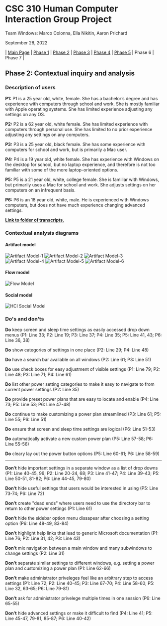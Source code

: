 # CSC 310 Human Computer Interaction Group Project

Team Windows: Marco Colonna, Ella Nikitin, Aaron Prichard

September 28, 2022

| [Main Page](https://marco-colonna.github.io/csc-310-project) | [Phase 1](https://marco-colonna.github.io/csc-310-project/phase1) | [Phase 2](https://marco-colonna.github.io/csc-310-project/phase2) | [Phase 3](https://marco-colonna.github.io/csc-310-project/phase3) | [Phase 4](https://marco-colonna.github.io/csc-310-project/phase4) | [Phase 5](https://marco-colonna.github.io/csc-310-project/phase5) | Phase 6 | Phase 7 |

## Phase 2: Contextual inquiry and analysis

### Description of users

**P1:** P1 is a 25 year old, white, female. She has a bachelor’s degree and has experience with computers through school and work. She is mostly familiar with Apple operating systems. She has limited experience adjusting any settings on any OS.

**P2:** P2 is a 62 year old, white female. She has limited experience with computers through personal use. She has limited to no prior experience adjusting any settings on any computers.

**P3:** P3 is a 25 year old, black female. She has some experience with computers for school and work, but is primarily a Mac user.

**P4:** P4 is a 19 year old, white female. She has experience with Windows on the desktop for school, but no laptop experience, and therefore is not too familiar with some of the more laptop-oriented options.

**P5:** P5 is a 21 year old, white, college female. She is familiar with Windows, but primarily uses a Mac for school and work. She adjusts settings on her computers on an infrequent basis.

**P6:** P6 is an 18 year old, white, male. He is experienced with Windows computers, but does not have much experience changing advanced settings.

[**Link to folder of transcripts.**](https://github.com/marco-colonna/csc-310-project/tree/main/Transcripts)

### Contextual analysis diagrams

#### Artifact model

![Artifact Model-1](https://user-images.githubusercontent.com/84739957/192847981-faa1ade1-afc6-4a5f-90f7-0fd85847ad01.jpg)
![Artifact Model-2](https://user-images.githubusercontent.com/84739957/192847988-6b15ab79-204a-48c1-9521-ca8cf58c5f20.jpg)
![Artifact Model-3](https://user-images.githubusercontent.com/84739957/192847998-1abde01c-d231-4741-87fc-21200187a0b1.jpg)
![Artifact Model-4](https://user-images.githubusercontent.com/84739957/192848004-23cbe2e6-16c4-4306-9d47-ecb667c481e5.jpg)
![Artifact Model-5](https://user-images.githubusercontent.com/84739957/192848016-61f1af9f-6e41-4b47-8f44-b25701f79314.jpg)
![Artifact Model-6](https://user-images.githubusercontent.com/84739957/192848028-d932a90b-1ecf-4a4a-b70e-807229c3fdb9.jpg)

#### Flow model

![Flow Model](https://user-images.githubusercontent.com/3681297/192921001-201dad69-fb30-4b03-b9bc-391873d439a2.png)

#### Social model

![HCI Social Model](https://user-images.githubusercontent.com/113215701/192908353-87db34b3-075a-47d4-9890-3bb0fcda7a52.png)

### Do's and don'ts

**Do** keep screen and sleep time settings as easily accessed drop down menus (P1: Line 33; P2: Line 19; P3: Line 37; P4: Line 35; P5: Line 41, 43; P6: Line 36, 38)

**Do** show categories of settings in one place (P2: Line 29; P4: Line 48)

**Do** have a search bar available on all windows (P2: Line 61; P3: Line 51)

**Do** use check boxes for easy adjustment of visible settings (P1: Line 79; P2: Line 48; P3: Line 71; P4: Line 61)

**Do** list other power setting categories to make it easy to navigate to from current power settings (P2: Line 35)

**Do** provide preset power plans that are easy to locate and enable (P4: Line 73; P5: Line 53; P6: Line 47-48)

**Do** continue to make customizing a power plan streamlined (P3: Line 61; P5: Line 55; P6: Line 51)

**Do** ensure that screen and sleep time settings are logical (P6: Line 51-53)

**Do** automatically activate a new custom power plan (P5: Line 57-58; P6: Line 55-56)

**Do** cleary lay out the power button options (P5: Line 60-61; P6: Line 58-59)

---

**Don't** hide important settings in a separate window as a list of drop downs (P1: Line 40-45, 96; P2: Line 20-24, 68; P3: Line 41-47; P4: Line 39-43; P5: Line 50-51, 81-82; P6: Line 44-45, 79-80)

**Don't** hide useful settings that users would be interested in using (P5: Line 73-74; P6: Line 72)

**Don't** create "dead ends" where users need to use the directory bar to return to other power settings (P1: Line 61)

**Don't** hide the sidebar option menu dissapear after choosing a setting option (P6: Line 48-49, 83-84)

**Don't** highlight help links that lead to generic Microsoft documentation (P1: Line 76; P2: Line 31, 42; P3: Line 43)

**Don't** mix navigation between a main window and many subwindows to change settings (P2: Line 31)

**Don't** separate similar settings to different windows, e.g. setting a power plan and customizing a power plan (P1: Line 62-66)

**Don't** make administrator priveleges feel like an arbitrary step to access settings (P1: Line 72; P2: Line 40-45; P3: Line 67-70; P4: Line 58-60; P5: Line 32, 63-65; P6: Line 79-81)

**Don't** ask for administrator privelege multiple times in one session (P6: Line 65-55)

**Don't** hide advanced settings or make it difficult to find (P4: Line 41; P5: Line 45-47, 79-81, 85-87; P6: Line 40-42)

